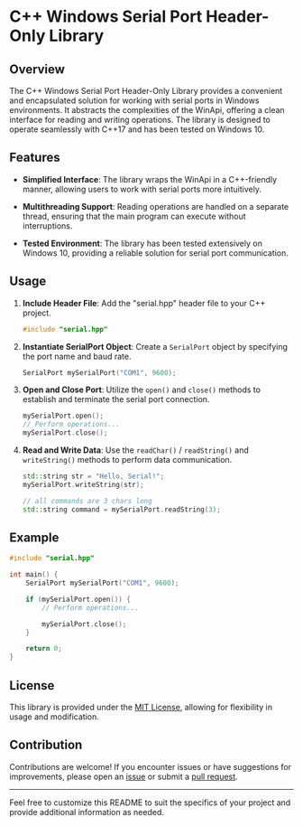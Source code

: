 # C++ Windows Serial Port Header-Only Library

## Overview

The C++ Windows Serial Port Header-Only Library provides a convenient and encapsulated solution for working with serial ports in Windows environments. It abstracts the complexities of the WinApi, offering a clean interface for reading and writing operations. The library is designed to operate seamlessly with C++17 and has been tested on Windows 10.

## Features

- **Simplified Interface**: The library wraps the WinApi in a C++-friendly manner, allowing users to work with serial ports more intuitively.

- **Multithreading Support**: Reading operations are handled on a separate thread, ensuring that the main program can execute without interruptions.

- **Tested Environment**: The library has been tested extensively on Windows 10, providing a reliable solution for serial port communication.

## Usage

1. **Include Header File**: Add the "serial.hpp" header file to your C++ project.

    ```cpp
    #include "serial.hpp"
    ```

2. **Instantiate SerialPort Object**: Create a `SerialPort` object by specifying the port name and baud rate.

    ```cpp
    SerialPort mySerialPort("COM1", 9600);
    ```

3. **Open and Close Port**: Utilize the `open()` and `close()` methods to establish and terminate the serial port connection.

    ```cpp
    mySerialPort.open();
    // Perform operations...
    mySerialPort.close();
    ```

4. **Read and Write Data**: Use the `readChar()` / `readString()` and `writeString()` methods to perform data communication.

    ```cpp
    std::string str = "Hello, Serial!";
    mySerialPort.writeString(str);
    
    // all commands are 3 chars long
    std::string command = mySerialPort.readString(3);
    ```

## Example

```cpp
#include "serial.hpp"

int main() {
    SerialPort mySerialPort("COM1", 9600);

    if (mySerialPort.open()) {
        // Perform operations...

        mySerialPort.close();
    }

    return 0;
}
```

## License

This library is provided under the [MIT License](LICENSE), allowing for flexibility in usage and modification.

## Contribution

Contributions are welcome! If you encounter issues or have suggestions for improvements, please open an [issue](https://github.com/morrrrrrrr/serial.hpp/issues) or submit a [pull request](https://github.com/morrrrrrrr/serial.hpp/pulls).

---

Feel free to customize this README to suit the specifics of your project and provide additional information as needed.